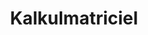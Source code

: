---
title: Kalkulmatriciel
name: Kalkulmatriciel
podcasts:
    - leretourdujeudi
image: /people/kalkulmatriciel.jpg
description: "Poseur de mood."
twitter: kalkulmatriciel
facebook:
layout: people
---